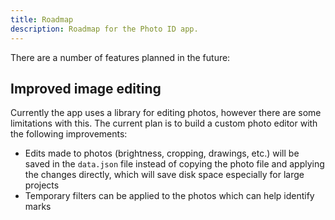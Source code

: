```yaml
---
title: Roadmap
description: Roadmap for the Photo ID app.
---
```


There are a number of features planned in the future:

## Improved image editing

Currently the app uses a library for editing photos, however there are some limitations with this.
The current plan is to build a custom photo editor with the following improvements:

- Edits made to photos (brightness, cropping, drawings, etc.) will be saved in the `data.json` file
  instead of copying the photo file and applying the changes directly, which will save disk space
  especially for large projects
- Temporary filters can be applied to the photos which can help identify marks
